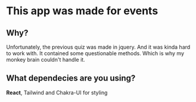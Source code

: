 # This app was made for events 

## **Why?**

Unfortunately, the previous quiz was made in jquery. And it was kinda hard to work with. It contained some questionable methods. Which is why my monkey brain couldn't handle it.

## What dependecies are you using? 

**React**, Tailwind and Chakra-UI for styling

